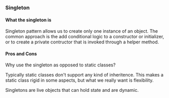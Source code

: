 ### Singleton

#### What the singleton is
Singleton pattern allows us to create only one instance of an object. The common approach is the add conditional logic to a constructor or initializer, or to create a private contructor that is invoked through a helper method.

#### Pros and Cons
Why use the singleton as opposed to static classes?

Typically static classes don't support any kind of inheritence. This makes a static class rigid in some aspects, but what we really want is flexibility.

Singletons are live objects that can hold state and are dynamic. 